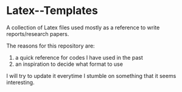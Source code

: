 # Latex--Templates
A collection of Latex files used mostly as a reference to write reports/research papers. 

The reasons for this repository are:
1) a quick reference for codes I have used in the past
2) an inspiration to decide what format to use

I will try to update it everytime I stumble on something that it seems interesting.
